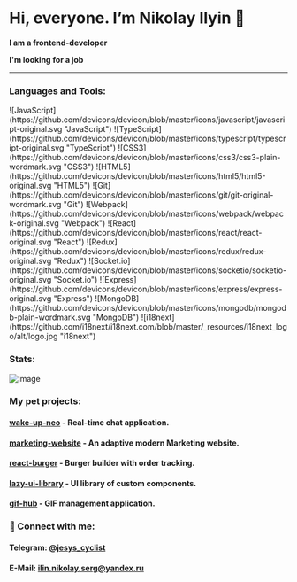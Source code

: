 <h1>Hi, everyone. I’m Nikolay Ilyin 👋</h1>

<div>
  <p><b>I am a frontend-developer</b></p>
  <p><b>I'm looking for a job</b></p>
</div>

___

### Languages and Tools:
<div>
![JavaScript](https://github.com/devicons/devicon/blob/master/icons/javascript/javascript-original.svg "JavaScript") 
![TypeScript](https://github.com/devicons/devicon/blob/master/icons/typescript/typescript-original.svg "TypeScript") 
![CSS3](https://github.com/devicons/devicon/blob/master/icons/css3/css3-plain-wordmark.svg "CSS3") 
![HTML5](https://github.com/devicons/devicon/blob/master/icons/html5/html5-original.svg "HTML5") 
![Git](https://github.com/devicons/devicon/blob/master/icons/git/git-original-wordmark.svg "Git")
![Webpack](https://github.com/devicons/devicon/blob/master/icons/webpack/webpack-original.svg "Webpack") 
![React](https://github.com/devicons/devicon/blob/master/icons/react/react-original.svg "React") 
![Redux](https://github.com/devicons/devicon/blob/master/icons/redux/redux-original.svg "Redux") 
![Socket.io](https://github.com/devicons/devicon/blob/master/icons/socketio/socketio-original.svg "Socket.io")
![Express](https://github.com/devicons/devicon/blob/master/icons/express/express-original.svg "Express") 
![MongoDB](https://github.com/devicons/devicon/blob/master/icons/mongodb/mongodb-plain-wordmark.svg "MongoDB") 
![i18next](https://github.com/i18next/i18next.com/blob/master/_resources/i18next_logo/alt/logo.jpg "i18next")
</div>


### Stats:                                                                                                                                                                                                                                        
![image](https://www.codewars.com/users/jesyscyclist/badges/small)
                                                                                                                                
### My pet projects:
<h4>
   <a href=https://github.com/jesyscyclist/wake-up-neo>wake-up-neo</a>
    - Real-time chat application.
</h4> 
<h4>
   <a href=https://github.com/jesyscyclist/marketing-website>marketing-website</a>
    - An adaptive modern Marketing website.
</h4> 
<h4>
   <a href=https://github.com/jesyscyclist/react-burger>react-burger</a>
    - Burger builder with order tracking.
</h4>
<h4>
   <a href=https://github.com/jesyscyclist/lazy-ui-library/pkgs/npm/lazy-ui-library>lazy-ui-library</a>
    - UI library of custom components.
</h4>  
<h4>
   <a href=https://github.com/jesyscyclist/gif-hub>gif-hub</a>
    - GIF management application.
</h4>  

                                                                                                                                
<div>
  <h3>🤝 Connect with me:</h3>
  <h4>Telegram: <a href=https://t.me/jesys_cyclist>@jesys_cyclist</a></h4>                                                                                                           
  <h4>E-Mail: <a href="mailto:ilin.nikolay.serg@yandex.ru">ilin.nikolay.serg@yandex.ru</a></h4>                                                                                                       
 </div>
<!---
--->

